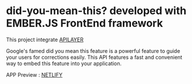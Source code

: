 # did-you-mean-this? developed with EMBER.JS FrontEnd framework  
This project integrate [APILAYER](https://apilayer.com/marketplace/dymt-api#documentation-tab)

Google's famed did you mean this feature is a powerful feature to guide your users for corrections easily. This API features a fast and convenient way to embed this feature into your application.

APP Preview : [NETLIFY](https://doyoumeanthis.netlify.app/)
